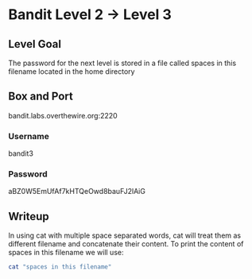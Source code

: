 # Bandit Level 2 → Level 3

## Level Goal
The password for the next level is stored in a file called spaces in this filename located in the home directory

## Box and Port
bandit.labs.overthewire.org:2220

### Username
bandit3
### Password
aBZ0W5EmUfAf7kHTQeOwd8bauFJ2lAiG

## Writeup
In using cat with multiple space separated words, cat will treat them as different filename and concatenate their content. To print the content of spaces in this filename we will use: 
```bash
cat "spaces in this filename"
```
